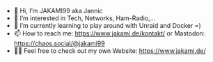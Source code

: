 - 👋 Hi, I’m JAKAMI99 aka Jannic
- 👀 I’m interested in Tech, Networks, Ham-Radio,...
- 🌱 I’m currently learning to play around with Unraid and Docker =) 
- 📫 How to reach me: https://www.jakami.de/kontakt/ or Mastodon: https://chaos.social/@jakami99 
- 👨‍💻 Feel free to check out my own Website: https://www.jakami.de/

